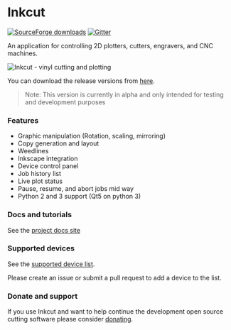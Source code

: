 # Inkcut

[![SourceForge downloads](https://img.shields.io/sourceforge/dm/inkcut.svg)](https://github.com/codelv/inkcut/releases) 
[![Gitter](https://img.shields.io/gitter/room/nwjs/nw.js.svg)](https://gitter.im/inkcut/Lobby#)

An application for controlling 2D plotters, cutters, engravers, and CNC machines.

![Inkcut - vinyl cutting and plotting](https://user-images.githubusercontent.com/380158/34273634-29e60a08-e663-11e7-9977-5125eae738f7.gif)

You can download the release versions from [here](https://github.com/codelv/inkcut/releases). 

> Note: This version is currently in alpha and only intended for testing and development purposes

### Features

- Graphic manipulation (Rotation, scaling, mirroring)
- Copy generation and layout
- Weedlines
- Inkscape integration
- Device control panel
- Job history list
- Live plot status
- Pause, resume, and abort jobs mid way
- Python 2 and 3 support (Qt5 on python 3) 
 
### Docs and tutorials

See the [project docs site](https://www.codelv.com/projects/inkcut/docs/)


### Supported devices

See the [supported device list](https://www.codelv.com/projects/inkcut/docs/supported-devices).

Please create an issue or submit a pull request to add a device to the list.  

### Donate and support

If you use Inkcut and want to help continue the development open source cutting software 
please consider [donating](https://www.codelv.com/projects/inkcut/support/). 
